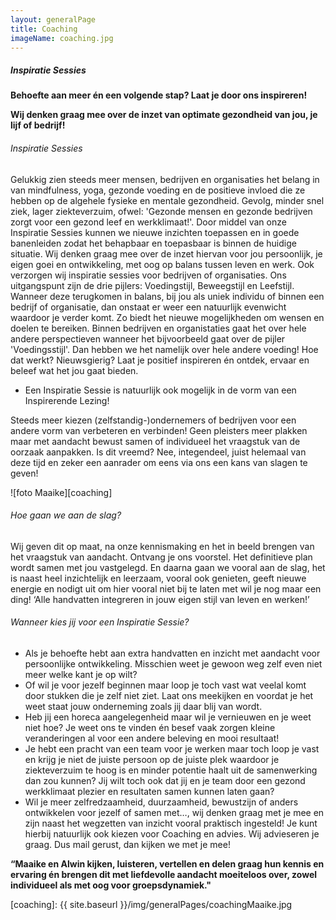 ```yaml
---
layout: generalPage
title: Coaching
imageName: coaching.jpg
---
```


##### Inspiratie Sessies

**Behoefte aan meer én een volgende stap? Laat je door ons inspireren!**

**Wij denken graag mee over de inzet van optimate gezondheid van jou, je lijf of bedrijf!**

###### Inspiratie Sessies
Gelukkig zien steeds meer mensen, bedrijven en organisaties het belang in van mindfulness, yoga, gezonde voeding en de positieve invloed die ze hebben op de algehele fysieke en mentale gezondheid. Gevolg, minder snel ziek, lager ziekteverzuim, ofwel: 'Gezonde mensen en gezonde bedrijven zorgt voor een gezond leef en werkklimaat!'. Door middel van onze Inspiratie Sessies kunnen we nieuwe inzichten toepassen en in goede banenleiden zodat het behapbaar en toepasbaar is binnen de huidige situatie. Wij denken graag mee over de inzet hiervan voor jou persoonlijk, je eigen goei en ontwikkeling, met oog op balans tussen leven en werk. Ook verzorgen wij inspiratie sessies voor bedrijven of organisaties. Ons uitgangspunt zijn de drie pijlers: Voedingstijl, Beweegstijl en Leefstijl. Wanneer deze terugkomen in balans, bij jou als uniek individu of binnen een bedrijf of organisatie, dan onstaat er weer een natuurlijk evenwicht waardoor je verder komt. Zo biedt het nieuwe mogelijkheden om wensen en doelen te bereiken. Binnen bedrijven en organistaties gaat het over hele andere perspectieven wanneer het bijvoorbeeld gaat over de pijler 'Voedingsstijl'. Dan hebben we het namelijk over hele andere voeding! Hoe dat werkt? Nieuwsgierig? Laat je positief inspireren én ontdek, ervaar en beleef wat het jou gaat bieden.

* Een Inspiratie Sessie is natuurlijk ook mogelijk in de vorm van een Inspirerende Lezing!

Steeds meer kiezen (zelfstandig-)ondernemers of bedrijven voor een andere vorm van verbeteren en verbinden! Geen pleisters meer plakken maar met aandacht bewust samen of individueel het vraagstuk van de oorzaak aanpakken. Is dit vreemd? Nee, integendeel, juist helemaal van deze tijd en zeker een aanrader om eens via ons een kans van slagen te geven!

![foto Maaike][coaching]

###### Hoe gaan we aan de slag?
Wij geven dit op maat, na onze kennismaking en het in beeld brengen van het vraagstuk van aandacht. Ontvang je ons voorstel. Het definitieve plan wordt samen met jou vastgelegd. En daarna gaan we vooral aan de slag, het is naast heel inzichtelijk en leerzaam, vooral ook genieten, geeft nieuwe energie en nodigt uit om hier vooral niet bij te laten met wil je nog maar een ding! ‘Alle handvatten integreren in jouw eigen stijl van leven en werken!’

###### Wanneer kies jij voor een Inspiratie Sessie?

* Als je behoefte hebt aan extra handvatten en inzicht met aandacht voor persoonlijke ontwikkeling. Misschien weet je gewoon weg zelf even niet meer welke kant je op wilt?
* Of wil je voor jezelf beginnen maar loop je toch vast wat veelal komt door stukken die je zelf niet ziet. Laat ons meekijken en voordat je het weet staat jouw onderneming zoals jij daar blij van wordt.
* Heb jij een horeca aangelegenheid maar wil je vernieuwen en je weet niet hoe? Je weet ons te vinden én besef vaak zorgen kleine veranderingen al voor een andere beleving en mooi resultaat!
* Je hebt een pracht van een team voor je werken maar toch loop je vast en krijg je niet de juiste persoon op de juiste plek waardoor je ziekteverzuim te hoog is en minder potentie haalt uit de samenwerking dan zou kunnen? Jij wilt toch ook dat jij en je team door een gezond werkklimaat plezier en resultaten samen kunnen laten gaan?
* Wil je meer zelfredzaamheid, duurzaamheid, bewustzijn of anders ontwikkelen voor jezelf of samen met…, wij denken graag met je mee en zijn naast het wegzetten van inzicht vooral praktisch ingesteld! Je kunt hierbij natuurlijk ook kiezen voor Coaching en advies. Wij advieseren je graag. Dus mail gerust, dan kijken we met je mee!


**“Maaike en Alwin kijken, luisteren, vertellen en delen graag hun kennis en ervaring én brengen dit met liefdevolle aandacht moeiteloos over, zowel individueel als met oog voor groepsdynamiek."**

[coaching]: {{ site.baseurl }}/img/generalPages/coachingMaaike.jpg
